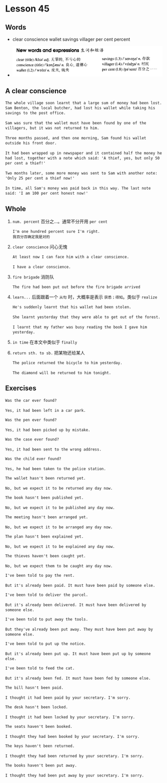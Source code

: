 # Lesson 45

## Words

- clear conscience wallet savings villager per cent percent

- ![Words](../../../Images/Part2/05/words-45.png)

## A clear conscience

```
The whole village soon learnt that a large sum of money had been lost. Sam Benton, the local butcher, had lost his wallet while taking his savings to the post office.

Sam was sure that the wallet must have been found by one of the villagers, but it was not returned to him.

Three months passed, and then one morning, Sam found his wallet outside his front door.

It had been wrapped up in newspaper and it contained half the money he had lost, together with a note which said: 'A thief, yes, but only 50 per cent a thief!'

Two months later, some more money was sent to Sam with another note: 'Only 25 per cent a thief now!'

In time, all Sam's money was paid back in this way. The last note said: 'I am 100 per cent honest now!'
```

## Whole

1. `num. percent` 百分之...。通常不分开用 `per cent`

   ```
   I'm one hundred percent sure I'm right.
   我百分百确定我是对的
   ```

2. `clear conscience` 问心无愧

   ```
   At least now I can face him with a clear conscience.

   I have a clear conscience.
   ```

3. `fire brigade` 消防队

   ```
   The fire had been put out before the fire brigade arrived
   ```

4. `learn...` 后面跟着一个 `从句` 时，大概率是表示 `获悉；得知`。类似于 `realize`

   ```
   He's suddenly learnt that his wallet had been stolen.

   She learnt yesterday that they were able to get out of the forest.

   I learnt that my father was busy reading the book I gave him yesterday.
   ```

5. `in time` 在本文中类似于 `finally`

6. `return sth. to sb.` 把某物还给某人

   ```
   The police returned the bicycle to him yesterday.

   The diamond will be returned to him tonight.
   ```

## Exercises

```
Was the car ever found?

Yes, it had been left in a car park.
```

```
Was the pen ever found?

Yes, it had been picked up by mistake.
```

```
Was the case ever found?

Yes, it had been sent to the wrong address.
```

```
Was the child ever found?

Yes, he had been taken to the police station.
```

```
The wallet hasn't been returned yet.

No, but we expect it to be returned any day now.
```

```
The book hasn't been published yet.

No, but we expect it to be published any day now.
```

```
The meeting hasn't been arranged yet.

No, but we expect it to be arranged any day now.
```

```
The plan hasn't been explained yet.

No, but we expect it to be explained any day now.
```

```
The thieves haven't been caught yet.

No, but we expect them to be caught any day now.
```

```
I've been told to pay the rent.

But it's already been paid. It must have been paid by someone else.
```

```
I've been told to deliver the parcel.

But it's already been delivered. It must have been delivered by someone else.
```

```
I've been told to put away the tools.

But they've already been put away. They must have been put away by someone else.
```

```
I've been told to put up the notice.

But it's already been put up. It must have been put up by someone else.
```

```
I've been told to feed the cat.

But it's already been fed. It must have been fed by someone else.
```

```
The bill hasn't been paid.

I thought it had been paid by your secretary. I'm sorry.
```

```
The desk hasn't been locked.

I thought it had been locked by your secretary. I'm sorry.
```

```
The seats haven't been booked.

I thought they had been booked by your secretary. I'm sorry.
```

```
The keys haven't been returned.

I thought they had been returned by your secretary. I'm sorry.
```

```
The books haven't been put away.

I thought they had been put away by your secretary. I'm sorry.
```
